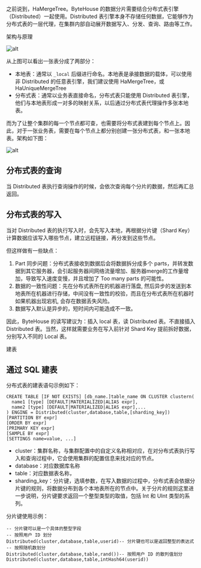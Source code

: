 之前说到，HaMergeTree。ByteHouse 的数据分片需要结合分布式表引擎（Distributed）一起使用。Distributed 表引擎本身不存储任何数据，它能够作为分布式表的一层代理，在集群内部自动展开数据写入、分发、查询、路由等工作。

架构与原理

![alt](https://portal.volccdn.com/obj/volcfe/cloud-universal-doc/upload_9bd086868b72d41c7c8449923afa6271.png)

从上图可以看出一张表分成了两部分：

* 本地表：通常以 `_local` 后缀进行命名。本地表是承接数据的载体，可以使用 非 Distributed 的任意表引擎，我们建议使用 HaMergeTree，或 HaUniqueMergeTree
* 分布式表：通常以业务表直接命名，分布式表只能使用 Distributed 表引擎，他们与本地表形成一对多的映射关系，以后通过分布式表代理操作多张本地表。

而为了让整个集群的每一个节点都可查，也需要将分布式表建到每个节点上。因此，对于一张业务表，需要在每个节点上都分别创建一张分布式表，和一张本地表。架构如下图：

![alt](https://portal.volccdn.com/obj/volcfe/cloud-universal-doc/upload_ec1700c306040f7f71cfa94d56353d7c.png)

## 分布式表的查询

当 Distributed 表执行查询操作的时候，会依次查询每个分片的数据，然后再汇总返回。

## 分布式表的写入

当对 Distributed 表的执行写入时，会先写入本地，再根据分片键（Shard Key）计算数据应该写入哪些节点，建立远程链接，再分发到这些节点。

但这样做有一些缺点：

1. Part 同步问题：分布式表接收到数据后会将数据拆分成多个 parts，并转发数据到其它服务器，会引起服务器间网络流量增加、服务器merge的工作量增加，导致写入速度变慢，并且增加了 Too many parts 的可能性。
2. 数据的一致性问题：先在分布式表所在的机器进行落盘, 然后异步的发送到本地表所在机器进行存储，中间没有一致性的校验，而且在分布式表所在机器时如果机器出现宕机, 会存在数据丢失风险。
3. 数据写入默认是异步的，短时间内可能造成不一致。

因此，ByteHouse 的读写建议为：插入 local 表，读 Distributed 表。不直接插入 Distributed 表。当然，这样就需要业务在写入前针对 Shard Key 提前拆好数据，分别写入不同的 Local 表。

建表
## 通过 SQL 建表

分布式表的建表语句示例如下：

```
CREATE TABLE [IF NOT EXISTS] [db_name.]table_name ON CLUSTER clustern(
  name1 [type] [DEFAULT|MATERIALIZED|ALIAS expr],
  name2 [type] [DEFAULT|MATERIALIZED|ALIAS expr],...
) ENGINE = Distributed(cluster,database,table,[sharding_key])
[PARTITION BY expr]
[ORDER BY expr]
[PRIMARY KEY expr]
[SAMPLE BY expr]
[SETTINGS name=value, ...]

```

* cluster：集群名称，与集群配置中的自定义名称相对应，在对分布式表执行写入和查询过程中，它会使用集群的配置信息来找对应的节点。
* database：对应数据库名称
* table：对应数据表名称，
* sharding\_key：分片键，选填参数，在写入数据的过程中，分布式表会依据分片键的规则，将数据分布到各个本地表所在的节点中。关于分片的规则这里进一步说明，分片键要求返回一个整型类型的取值，包括 Int 和 UInt 类型的系列。

分片键使用示例：

```
-- 分片键可以是一个具体的整型字段
-- 按照用户 ID 划分
Distributed(cluster,database,table,userid)-- 分片键也可以是返回整型的表达式
-- 按照随机数划分
Distributed(cluster,database,table,rand())-- 按照用户 ID 的散列值划分
Distributed(cluster,database,table,intHash64(userid))

```